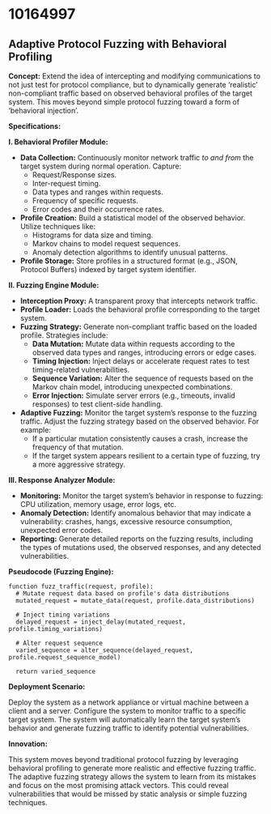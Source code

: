 # 10164997

## Adaptive Protocol Fuzzing with Behavioral Profiling

**Concept:** Extend the idea of intercepting and modifying communications to not just test for protocol compliance, but to dynamically generate ‘realistic’ non-compliant traffic based on observed behavioral profiles of the target system. This moves beyond simple protocol fuzzing toward a form of ‘behavioral injection’.

**Specifications:**

**I. Behavioral Profiler Module:**

*   **Data Collection:** Continuously monitor network traffic *to and from* the target system during normal operation. Capture:
    *   Request/Response sizes.
    *   Inter-request timing.
    *   Data types and ranges within requests.
    *   Frequency of specific requests.
    *   Error codes and their occurrence rates.
*   **Profile Creation:**  Build a statistical model of the observed behavior. Utilize techniques like:
    *   Histograms for data size and timing.
    *   Markov chains to model request sequences.
    *   Anomaly detection algorithms to identify unusual patterns.
*   **Profile Storage:** Store profiles in a structured format (e.g., JSON, Protocol Buffers) indexed by target system identifier.

**II. Fuzzing Engine Module:**

*   **Interception Proxy:**  A transparent proxy that intercepts network traffic.
*   **Profile Loader:**  Loads the behavioral profile corresponding to the target system.
*   **Fuzzing Strategy:** Generate non-compliant traffic based on the loaded profile. Strategies include:
    *   **Data Mutation:**  Mutate data within requests according to the observed data types and ranges, introducing errors or edge cases.
    *   **Timing Injection:** Inject delays or accelerate request rates to test timing-related vulnerabilities.
    *   **Sequence Variation:**  Alter the sequence of requests based on the Markov chain model, introducing unexpected combinations.
    *   **Error Injection:**  Simulate server errors (e.g., timeouts, invalid responses) to test client-side handling.
*   **Adaptive Fuzzing:**  Monitor the target system’s response to the fuzzing traffic. Adjust the fuzzing strategy based on the observed behavior. For example:
    *   If a particular mutation consistently causes a crash, increase the frequency of that mutation.
    *   If the target system appears resilient to a certain type of fuzzing, try a more aggressive strategy.

**III. Response Analyzer Module:**

*   **Monitoring:** Monitor the target system’s behavior in response to fuzzing: CPU utilization, memory usage, error logs, etc.
*   **Anomaly Detection:** Identify anomalous behavior that may indicate a vulnerability: crashes, hangs, excessive resource consumption, unexpected error codes.
*   **Reporting:** Generate detailed reports on the fuzzing results, including the types of mutations used, the observed responses, and any detected vulnerabilities.

**Pseudocode (Fuzzing Engine):**

```
function fuzz_traffic(request, profile):
  # Mutate request data based on profile's data distributions
  mutated_request = mutate_data(request, profile.data_distributions)

  # Inject timing variations
  delayed_request = inject_delay(mutated_request, profile.timing_variations)

  # Alter request sequence
  varied_sequence = alter_sequence(delayed_request, profile.request_sequence_model)

  return varied_sequence
```

**Deployment Scenario:**

Deploy the system as a network appliance or virtual machine between a client and a server. Configure the system to monitor traffic to a specific target system.  The system will automatically learn the target system’s behavior and generate fuzzing traffic to identify potential vulnerabilities.

**Innovation:**

This system moves beyond traditional protocol fuzzing by leveraging behavioral profiling to generate more realistic and effective fuzzing traffic. The adaptive fuzzing strategy allows the system to learn from its mistakes and focus on the most promising attack vectors. This could reveal vulnerabilities that would be missed by static analysis or simple fuzzing techniques.